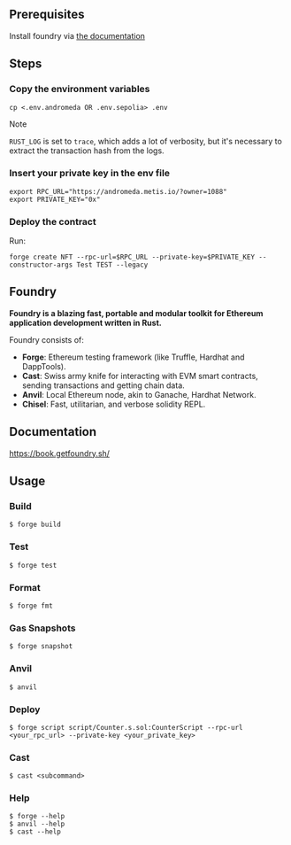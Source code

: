 ## Prerequisites
Install foundry via [the documentation](https://book.getfoundry.sh/getting-started/installation)

## Steps

### Copy the environment variables
```
cp <.env.andromeda OR .env.sepolia> .env
```

> [!NOTE]
>  
> `RUST_LOG` is set to `trace`, which adds a lot of verbosity, but it's necessary to extract the transaction hash from the logs.

### Insert your private key in the env file
```
export RPC_URL="https://andromeda.metis.io/?owner=1088"
export PRIVATE_KEY="0x"
```


### Deploy the contract
Run:
```
forge create NFT --rpc-url=$RPC_URL --private-key=$PRIVATE_KEY --constructor-args Test TEST --legacy
```

## Foundry

**Foundry is a blazing fast, portable and modular toolkit for Ethereum application development written in Rust.**

Foundry consists of:

-   **Forge**: Ethereum testing framework (like Truffle, Hardhat and DappTools).
-   **Cast**: Swiss army knife for interacting with EVM smart contracts, sending transactions and getting chain data.
-   **Anvil**: Local Ethereum node, akin to Ganache, Hardhat Network.
-   **Chisel**: Fast, utilitarian, and verbose solidity REPL.

## Documentation

https://book.getfoundry.sh/

## Usage

### Build

```shell
$ forge build
```

### Test

```shell
$ forge test
```

### Format

```shell
$ forge fmt
```

### Gas Snapshots

```shell
$ forge snapshot
```

### Anvil

```shell
$ anvil
```

### Deploy

```shell
$ forge script script/Counter.s.sol:CounterScript --rpc-url <your_rpc_url> --private-key <your_private_key>
```

### Cast

```shell
$ cast <subcommand>
```

### Help

```shell
$ forge --help
$ anvil --help
$ cast --help
```
